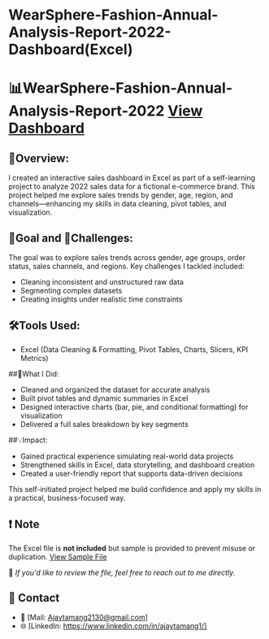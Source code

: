 # WearSphere-Fashion-Annual-Analysis-Report-2022-Dashboard(Excel)
# 📊WearSphere-Fashion-Annual-Analysis-Report-2022 <a href="https://github.com/Tamang-Ajay/WearSphere-Fashion-Annual-Analysis-Report-2022-Dashboard-Excel-Project/blob/main/dashboard.png">View Dashboard</a>

## 📌Overview:
I created an interactive sales dashboard in Excel as part of a self-learning project to analyze 2022 sales data for a fictional e-commerce brand. This project helped me explore sales trends by gender, age, region, and channels—enhancing my skills in data cleaning, pivot tables, and visualization.

## 🎯Goal and 🚧Challenges:
The goal was to explore sales trends across gender, age groups, order status, sales channels, and regions.
Key challenges I tackled included:
- Cleaning inconsistent and unstructured raw data
- Segmenting complex datasets
- Creating insights under realistic time constraints

## 🛠Tools Used:
- Excel (Data Cleaning & Formatting, Pivot Tables, Charts, Slicers, KPI Metrics) 

##🔧What I Did:
- Cleaned and organized the dataset for accurate analysis
- Built pivot tables and dynamic summaries in Excel
- Designed interactive charts (bar, pie, and conditional formatting) for visualization
- Delivered a full sales breakdown by key segments

##💡Impact:
- Gained practical experience simulating real-world data projects
- Strengthened skills in Excel, data storytelling, and dashboard creation
- Created a user-friendly report that supports data-driven decisions

This self-initiated project helped me build confidence and apply my skills in a practical, business-focused way.

## ❗ Note
The Excel file is **not included** but sample is provided to prevent misuse or duplication. <a href="https://github.com/Tamang-Ajay/WearSphere-Fashion-Annual-Analysis-Report-2022-Dashboard-Excel-Project/blob/main/wearsphere%20sample%20dataset.csv"> View Sample File</a>

📩 *If you'd like to review the file, feel free to reach out to me directly.*

## 🔗 Contact
- 📧 [Mail: Ajaytamang2130@gmail.com]  
- 🌐 [LinkedIn: https://www.linkedin.com/in/ajaytamang1/]

